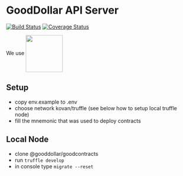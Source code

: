 
# GoodDollar API Server
[![Build Status](https://travis-ci.com/GoodDollar/GoodServer.svg?branch=master)](https://travis-ci.com/GoodDollar/GoodServer)
[![Coverage Status](https://coveralls.io/repos/github/GoodDollar/GoodServer/badge.svg?branch=master)](https://coveralls.io/github/GoodDollar/GoodServer?branch=master)

We use
[<img valign="middle" src="https://www.datocms-assets.com/31049/1618983297-powered-by-vercel.svg?raw=true&sanitize=1" width="100px"/>](https://vercel.com/?utm_source=[team-name]&utm_campaign=oss)


Setup
--
- copy env.example to .env
- choose network kovan/truffle (see below how to setup local truffle node)
- fill the mnemonic that was used to deploy contracts

Local Node
--
- clone @gooddollar/goodcontracts
- run `truffle develop`
- in console type `migrate --reset`
